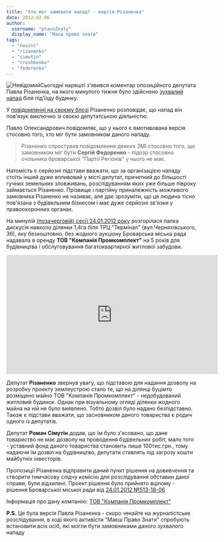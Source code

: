 ```yaml
---
title: "Хто міг замовити напад? - версія Різаненка"
date: 2012-02-06
author: 
  username: "pravoZnaty"
  display_name: "Маєш право знати"
tags: 
  - "novini"
  - "rizanenko"
  - "simutin"
  - "troshhenko"
  - "fedorenko"
---
```


![](https://mpz.brovary.org/wp-content/uploads/2012/02/Невідомий1.jpg "Невідомий")Сьогодні нарешті з'явився коментар опозиційного депутата Павла Різаненка, на якого минулого тижня було здійснено [зухвалий напад](https://mpz.brovary.org/novini/%d0%bf%d0%be%d0%b1%d0%b8%d1%82%d0%be-%d0%be%d0%bf%d0%be%d0%b7%d0%b8%d1%86%d1%96%d0%b9%d0%bd%d0%be%d0%b3%d0%be-%d0%b4%d0%b5%d0%bf%d1%83%d1%82%d0%b0%d1%82%d0%b0-%d0%b1%d1%80%d0%be%d0%b2%d0%b0%d1%80/ "Здійснено напад на опозиційного депутата Броварської міської ради") біля під'їзду будинку.

У [повідомленні на своєму блозі](http://rizanenko.org/ya-povyazuyu-napad-vyklyuchno-z-deputatskoyu-diyalnistyu.html "Павло Різаненко про напад на нього") Різаненко розповідає, що напад він пов'язує виключно зі своєю депутатською діяльністю.

Павло Олександрович повідомляє, що у нього є вмотивована версія стосовно того, хто міг бути замовником даного нападу. <!--more-->

> Різаненко спростував повідомлення деяких ЗМІ стосовно того, що замовником міг бути **Сергій Федоренко** - підозр стосовно очільника броварської "Партії Регіонів" у нього не має.

Натомість є серйозні підстави вважати, що за організацією нападу стоїть інший дуже впливовий у місті депутат, причетний до більшості гучних земельних зловживань, розслідуванням яких уже більше півроку займається Різаненко. Прізвище і партійну приналежність можливого замовника Різаненко не називає, але дає зрозуміти, що ця людина тісно пов'язана з будівельним бізнесом і має дуже серйозні зв'язки у правоохоронних органах.

На минулій [(позачерговій) сесії 24.01.2012 року](https://mpz.brovary.org/novini/video-miska-rada-24-01-2012/ "ВІДЕО: Позачергове 18-те сесійне засідання Броварської міської ради") розгорілася палка дискусія навколо ділянки 1,4га біля ТРЦ "Термінал" (вул.Черняхівського, 36), яку безкоштовно, без жодного аукціону Броварська міська рада надавала в оренду **ТОВ "Компанія Промкомплект"** на 5 років для будівництва і обслуговування багатоквартирної житлової забудови.

<iframe src="https://www.youtube.com/embed/jBs59PiXQ2g" frameborder="0" width="560" height="315"></iframe>

Депутат **Різаненко** звернув увагу, що підставою для надання дозволу на розробку проекту землеустрою стало те, що на ділянці буцімто розміщено майно ТОВ "Компанія Промкомплект" - недобудований житловий будинок. Однак при візуальному огляді ділянки жодного майна на ній не було виявлено. Тобто дозвіл було надано безпідставно. Також є підстави вважати, що засновником даного товариства є родич одного із депутатів.

Депутат **Роман Сімутін** додав, що їм було з'ясовано, що дане товариство не має дозволу на проводення будівельних робіт, мало того - уставний фонд даного товариства становить лише 100тис.грн., тому надаючи їм дозвіл на будівництво, депутати ставлять під загрозу кошти майбутніх інвесторів.

Пропозиції Різаненка відправити даний пункт рішення на довивчення та створити тимчасову слідчу комісію для розслідування обставин даної справи, були відхилені. Проект рішення було прийнято вцілому - рішення Броварської міської ради від [24.01.2012 №513-18-06](https://www.slideshare.net/sergIlliukhin/5131806-24012012 "Рішення міської ради")

Інформація про дану компанію: [ТОВ "Компанія Промкомплект"](https://mpz.brovary.org/wp-content/uploads/2012/02/ТОВ-Компанія-Промкомплект.jpg)

**P.S.** Це була версія Павла Різаненка - скоро чекайте на журналістське розслідування, в ході якого активісти "Маєш Право Знати" спробують встановити всіх осіб, які могли бути замовниками даного зухвалого нападу
